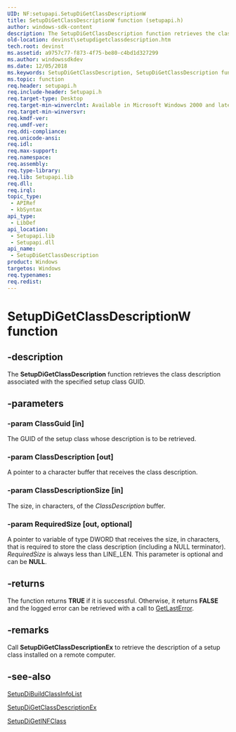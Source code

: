 ```yaml
---
UID: NF:setupapi.SetupDiGetClassDescriptionW
title: SetupDiGetClassDescriptionW function (setupapi.h)
author: windows-sdk-content
description: The SetupDiGetClassDescription function retrieves the class description associated with the specified setup class GUID.
old-location: devinst\setupdigetclassdescription.htm
tech.root: devinst
ms.assetid: a9757c77-f873-4f75-be80-c4bd1d327299
ms.author: windowssdkdev
ms.date: 12/05/2018
ms.keywords: SetupDiGetClassDescription, SetupDiGetClassDescription function [Device and Driver Installation], SetupDiGetClassDescriptionA, SetupDiGetClassDescriptionW, devinst.setupdigetclassdescription, di-rtns_90458b4a-959d-4344-ae06-c88cbdbbfbdf.xml, setupapi/SetupDiGetClassDescription
ms.topic: function
req.header: setupapi.h
req.include-header: Setupapi.h
req.target-type: Desktop
req.target-min-winverclnt: Available in Microsoft Windows 2000 and later versions of Windows.
req.target-min-winversvr: 
req.kmdf-ver: 
req.umdf-ver: 
req.ddi-compliance: 
req.unicode-ansi: 
req.idl: 
req.max-support: 
req.namespace: 
req.assembly: 
req.type-library: 
req.lib: Setupapi.lib
req.dll: 
req.irql: 
topic_type:
 - APIRef
 - kbSyntax
api_type:
 - LibDef
api_location:
 - Setupapi.lib
 - Setupapi.dll
api_name:
 - SetupDiGetClassDescription
product: Windows
targetos: Windows
req.typenames: 
req.redist: 
---
```


# SetupDiGetClassDescriptionW function


## -description


The <b>SetupDiGetClassDescription</b> function retrieves the class description associated with the specified setup class GUID.


## -parameters




### -param ClassGuid [in]

The GUID of the setup class whose description is to be retrieved.


### -param ClassDescription [out]

A pointer to a character buffer that receives the class description.


### -param ClassDescriptionSize [in]

The size, in characters, of the <i>ClassDescription</i> buffer.


### -param RequiredSize [out, optional]

A pointer to variable of type DWORD that receives the size, in characters, that is required to store the class description (including a NULL terminator). <i>RequiredSize</i> is always less than LINE_LEN. This parameter is optional and can be <b>NULL</b>.


## -returns



The function returns <b>TRUE</b> if it is successful. Otherwise, it returns <b>FALSE</b> and the logged error can be retrieved with a call to <a href="http://go.microsoft.com/fwlink/p/?linkid=169416">GetLastError</a>.




## -remarks



Call <b>SetupDiGetClassDescriptionEx</b> to retrieve the description of a setup class installed on a remote computer.




## -see-also




<a href="https://msdn.microsoft.com/a01b1f8f-55af-4053-8c31-9329ef36f2ce">SetupDiBuildClassInfoList</a>



<a href="https://msdn.microsoft.com/db3c6317-4f77-4ca6-96b8-4b26f6b04943">SetupDiGetClassDescriptionEx</a>



<a href="https://msdn.microsoft.com/03e66c5b-9b76-4a40-8bd4-f640b689ce27">SetupDiGetINFClass</a>
 

 


